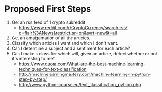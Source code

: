 # Proposed First Steps
1. Get an rss feed of 1 crypto subreddit
    * https://www.reddit.com/r/CryptoCurrency/search.rss?q=flair%3ANews&restrict_sr=on&sort=new&t=all
2. Get an amalgamation of all the articles.
3. Classify which articles I want and which I don't want.
4. Can I determine a subject and a sentiment for each article?
5. Can I make a classifier which will, given an article, detect whether or not it's interesting to me?
    * https://www.quora.com/What-are-the-best-machine-learning-techniques-for-text-classification
    * http://machinelearningmastery.com/machine-learning-in-python-step-by-step/
    * http://www.python-course.eu/text_classification_python.php
